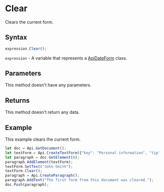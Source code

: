 # Clear

Clears the current form.

## Syntax

```javascript
expression.Clear();
```

`expression` - A variable that represents a [ApiDateForm](../ApiDateForm.md) class.

## Parameters

This method doesn't have any parameters.

## Returns

This method doesn't return any data.

## Example

This example clears the current form.

```javascript editor-docx
let doc = Api.GetDocument();
let textForm = Api.CreateTextForm({"key": "Personal information", "tip": "Enter your first name", "required": true, "placeholder": "First name", "comb": true, "maxCharacters": 10, "cellWidth": 3, "multiLine": false, "autoFit": false});
let paragraph = doc.GetElement(0);
paragraph.AddElement(textForm);
textForm.SetText("John Smith");
textForm.Clear();
paragraph = Api.CreateParagraph();
paragraph.AddText("The first form from this document was cleared.");
doc.Push(paragraph);
```
